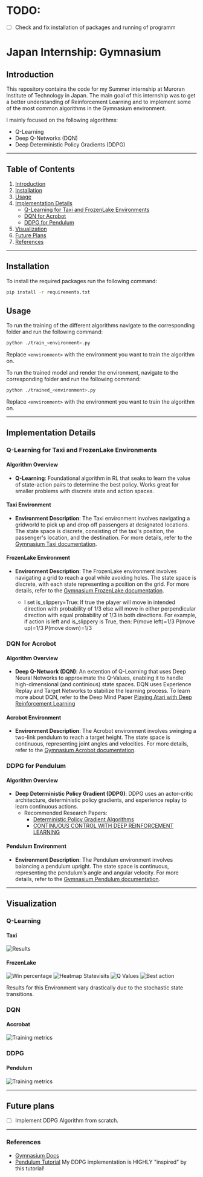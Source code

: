 # TODO:
- [ ] Check and fix installation of packages and running of programm

# Japan Internship: Gymnasium

## Introduction
This repository contains the code for my Summer internship at Muroran Institute of Technology in Japan.
The main goal of this internship was to get a better understanding of Reinforcement Learning and to implement some of the most common algorithms in the Gymnasium environment.

I mainly focused on the following algorithms:
- Q-Learning
- Deep Q-Networks (DQN)
- Deep Deterministic Policy Gradients (DDPG)
___ 
## Table of Contents
1. [Introduction](#introduction)
2. [Installation](#installation)
3. [Usage](#usage)
4. [Implementation Details](#implementation-details)
   - [Q-Learning for Taxi and FrozenLake Environments](#q-learning-for-taxi-and-frozenlake-environments)
   - [DQN for Acrobot](#dqn-for-acrobot)
   - [DDPG for Pendulum](#ddpg-for-pendulum)
5. [Visualization](#visualization)
6. [Future Plans](#future-plans)
7. [References](#references)

___

## Installation
To install the required packages run the following command:
```bash
pip install -r requirements.txt
```
## Usage
To run the training of the different algorithms navigate to the corresponding folder and run the following command:
```bash
python ./train_<environment>.py
```
Replace `<environment>` with the environment you want to train the algorithm on.

To run the trained model and render the environment, navigate to the corresponding folder and run the following command:
```bash
python ./trained_<environment>.py
```
Replace `<environment>` with the environment you want to train the algorithm on.
___
## Implementation Details

### Q-Learning for Taxi and FrozenLake Environments

#### Algorithm Overview
- **Q-Learning**: Foundational algorithm in RL that seaks to learn the value of state-action pairs to determine the best policy. Works great for smaller problems with discrete state and action spaces.

#### Taxi Environment
- **Environment Description**: The Taxi environment involves navigating a gridworld to pick up and drop off passengers at designated locations. The state space is discrete, consisting of the taxi's position, the passenger's location, and the destination. For more details, refer to the [Gymnasium Taxi documentation](https://gymnasium.farama.org/v1.0.0a2/environments/toy_text/taxi/).

#### FrozenLake Environment
- **Environment Description**: The FrozenLake environment involves navigating a grid to reach a goal while avoiding holes. The state space is discrete, with each state representing a position on the grid. For more details, refer to the [Gymnasium FrozenLake documentation](https://gymnasium.farama.org/v1.0.0a2/environments/toy_text/frozen_lake/).

  - I set is_slippery=True: If true the player will move in intended direction with probability of 1/3 else will move in either perpendicular direction with equal probability of 1/3 in both directions.
  For example, if action is left and is_slippery is True, then:
  P(move left)=1/3
  P(move up)=1/3
  P(move down)=1/3

### DQN for Acrobot

#### Algorithm Overview
- **Deep Q-Network (DQN)**: An extention of Q-Learning that uses Deep Neural Networks to approximate the Q-Values, enabling it to handle high-dimensional (and continious) state spaces.
DQN uses Experience Replay and Target Networks to stabilize the learning process.
To learn more about DQN, refer to the Deep Mind Paper [Playing Atari with Deep Reinforcement Learning](https://arxiv.org/pdf/1312.5602)

#### Acrobot Environment
- **Environment Description**: The Acrobot environment involves swinging a two-link pendulum to reach a target height. The state space is continuous, representing joint angles and velocities. For more details, refer to the [Gymnasium Acrobot documentation](https://gymnasium.farama.org/v1.0.0a2/environments/classic_control/acrobot/).

### DDPG for Pendulum

#### Algorithm Overview
- **Deep Deterministic Policy Gradient (DDPG)**: DDPG uses an actor-critic architecture, deterministic policy gradients, and experience replay to learn continuous actions.
  - Recommended Research Papers:
    - [Deterministic Policy Gradient Algorithms](https://proceedings.mlr.press/v32/silver14.pdf)
    - [CONTINUOUS CONTROL WITH DEEP REINFORCEMENT LEARNING](https://arxiv.org/pdf/1509.02971)

#### Pendulum Environment
- **Environment Description**: The Pendulum environment involves balancing a pendulum upright. The state space is continuous, representing the pendulum’s angle and angular velocity. For more details, refer to the [Gymnasium Pendulum documentation](https://gymnasium.farama.org/v1.0.0a2/environments/classic_control/acrobot/).

___

## Visualization

### Q-Learning
#### Taxi
![Results](Visualization/taxi/results.png)

#### FrozenLake
![Win percentage](Visualization/frozenLake/win_percentage.png)
![Heatmap Statevisits](Visualization/frozenLake/heatmap_statevisits.png)
![Q Values](Visualization/frozenLake/Q-Values.png)
![Best action](Visualization/frozenLake/best_actions.png)

Results for this Environment vary drastically due to the stochastic state transitions.

### DQN
#### Accrobat
![Training metrics](Visualization/accrobat/training_metrics.png)

### DDPG

#### Pendulum
![Training metrics](Visualization/pendulum/training_metrics.png)
___

## Future plans
- [ ] Implement DDPG Algorithm from scratch.

___

### References
- [Gymnasium Docs](https://gymnasium.farama.org/)
- [Pendulum Tutorial](https://keras.io/examples/rl/ddpg_pendulum/) My DDPG implementation is HIGHLY "inspired" by this tutorial!